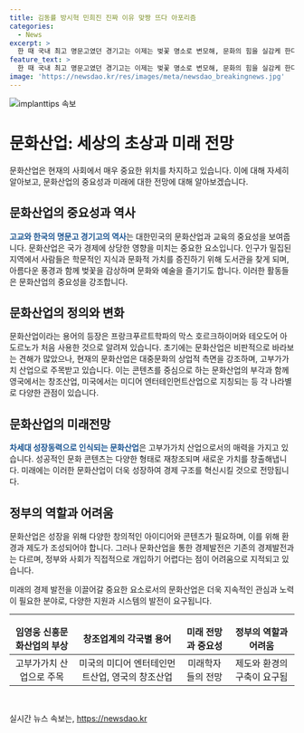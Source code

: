 ```yaml
---
title: 김동률 방시혁 민희진 진짜 이유 맞짱 뜨다 아포리즘
categories:
  - News
excerpt: >
  한 때 국내 최고 명문고였던 경기고는 이제는 벚꽃 명소로 변모해, 문화의 힘을 실감케 한다. 문화산업은 고급문화와 대중문화를 넘어 거대한 산업으로 성장했는데, 그 핵심은 콘텐츠이다. 이는 고부가가치를 창출하며, 미래에는 콘텐츠가 경제를 주도할 것으로 예측되고 있다. 그러나 정부와 사회의 개입이 제한되어 있어 어려움도 있다. 기존의 노력과 근면성 뿐만 아니라 지적 창의와 콘텐츠 산업에 대한 투자도 중요하다. 현재의 세상에서는 산업화가 필요한 근면성보다 똑똑한 콘텐츠가 더 많은 이익을 가져다주는 현실이다.
feature_text: >
  한 때 국내 최고 명문고였던 경기고는 이제는 벚꽃 명소로 변모해, 문화의 힘을 실감케 한다. 문화산업은 고급문화와 대중문화를 넘어 거대한 산업으로 성장했는데, 그 핵심은 콘텐츠이다. 이는 고부가가치를 창출하며, 미래에는 콘텐츠가 경제를 주도할 것으로 예측되고 있다. 그러나 정부와 사회의 개입이 제한되어 있어 어려움도 있다. 기존의 노력과 근면성 뿐만 아니라 지적 창의와 콘텐츠 산업에 대한 투자도 중요하다. 현재의 세상에서는 산업화가 필요한 근면성보다 똑똑한 콘텐츠가 더 많은 이익을 가져다주는 현실이다.
image: 'https://newsdao.kr/res/images/meta/newsdao_breakingnews.jpg'
---
```


<p><img src="https://newsdao.kr/res/images/meta/newsdao_breakingnews.jpg" alt="implanttips 속보" /></p>

<h1>문화산업: 세상의 초상과 미래 전망</h1>

<p data-ke-size="size16">문화산업은 현재의 사회에서 매우 중요한 위치를 차지하고 있습니다. 이에 대해 자세히 알아보고, 문화산업의 중요성과 미래에 대한 전망에 대해 알아보겠습니다.</p>

<h2 data-ke-size="size26">문화산업의 중요성과 역사</h2>

<p><b><span style="color: #1a5490;">고교와 한국의 명문고 경기고의 역사</span></b>는 대한민국의 문화산업과 교육의 중요성을 보여줍니다. 문화산업은 국가 경제에 상당한 영향을 미치는 중요한 요소입니다. 인구가 밀집된 지역에서 사람들은 학문적인 지식과 문화적 가치를 증진하기 위해 도서관을 찾게 되며, 아름다운 풍경과 함께 벚꽃을 감상하며 문화와 예술을 즐기기도 합니다. 이러한 활동들은 문화산업의 중요성을 강조합니다.</p>

<h2 data-ke-size="size26">문화산업의 정의와 변화</h2>

<p>문화산업이라는 용어의 등장은 프랑크푸르트학파의 막스 호르크하이머와 테오도어 아도르노가 처음 사용한 것으로 알려져 있습니다. 초기에는 문화산업은 비판적으로 바라보는 견해가 많았으나, 현재의 문화산업은 대중문화의 상업적 측면을 강조하며, 고부가가치 산업으로 주목받고 있습니다. 이는 콘텐츠를 중심으로 하는 문화산업의 부각과 함께 영국에서는 창조산업, 미국에서는 미디어 엔터테인먼트산업으로 지칭되는 등 각 나라별로 다양한 관점이 있습니다.</p>

<h2 data-ke-size="size26">문화산업의 미래전망</h2>

<p><span style="color: #1a5490;"><b>차세대 성장동력으로 인식되는 문화산업</b></span>은 고부가가치 산업으로서의 매력을 가지고 있습니다. 성공적인 문화 콘텐츠는 다양한 형태로 재창조되며 새로운 가치를 창출해냅니다. 미래에는 이러한 문화산업이 더욱 성장하여 경제 구조를 혁신시킬 것으로 전망됩니다.</p>

<h2 data-ke-size="size26">정부의 역할과 어려움</h2>

<p>문화산업은 성장을 위해 다양한 창의적인 아이디어와 콘텐츠가 필요하며, 이를 위해 환경과 제도가 조성되어야 합니다. 그러나 문화산업을 통한 경제발전은 기존의 경제발전과는 다르며, 정부와 사회가 직접적으로 개입하기 어렵다는 점이 어려움으로 지적되고 있습니다.</p>

<p>미래의 경제 발전을 이끌어갈 중요한 요소로서의 문화산업은 더욱 지속적인 관심과 노력이 필요한 분야로, 다양한 지원과 시스템의 발전이 요구됩니다.</p>

<hr>

<table>
<thead>
<tr>
<td style="text-align: center; height: 17px;"><b>임영웅 신흥문화산업의 부상</b></td>
<td style="text-align: center; height: 17px;"><b>창조업계의 각국별 용어</b></td>
<td style="text-align: center; height: 17px;"><b>미래 전망과 중요성</b></td>
<td style="text-align: center; height: 17px;"><b>정부의 역할과 어려움</b></td>
</tr>
</thead>
<tr>
<td style="text-align: center; height: 17px;">고부가가치 산업으로 주목</td>
<td style="text-align: center; height: 17px;">미국의 미디어 엔터테인먼트산업, 영국의 창조산업</td>
<td style="text-align: center; height: 17px;">미래학자들의 전망</td>
<td style="text-align: center; height: 17px;">제도와 환경의 구축이 요구됨</td>
</tr>
</table>

<p data-ke-size="size16">&nbsp;</p>
실시간 뉴스 속보는, <a href="https://newsdao.kr" rel="dofollow">https://newsdao.kr</a>


